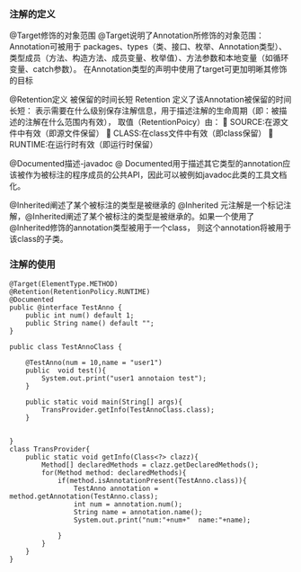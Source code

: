 ### 注解的定义
@Target修饰的对象范围 
@Target说明了Annotation所修饰的对象范围： 
Annotation可被用于 packages、types（类、接口、枚举、Annotation类型）、类型成员（方法、构造方法、成员变量、枚举值）、方法参数和本地变量（如循环变量、catch参数）。
在Annotation类型的声明中使用了target可更加明晰其修饰的目标

@Retention定义 被保留的时间长短 Retention 定义了该Annotation被保留的时间长短：
表示需要在什么级别保存注解信息，用于描述注解的生命周期（即：被描述的注解在什么范围内有效），
取值（RetentionPoicy）由： 
 SOURCE:在源文件中有效（即源文件保留） 
 CLASS:在class文件中有效（即class保留） 
 RUNTIME:在运行时有效（即运行时保留） 

@Documented描述-javadoc
@ Documented用于描述其它类型的annotation应该被作为被标注的程序成员的公共API，因此可以被例如javadoc此类的工具文档化。

@Inherited阐述了某个被标注的类型是被继承的 
@Inherited 元注解是一个标记注解，@Inherited阐述了某个被标注的类型是被继承的。如果一个使用了@Inherited修饰的annotation类型被用于一个class，
则这个annotation将被用于该class的子类。

### 注解的使用
```text
@Target(ElementType.METHOD)
@Retention(RetentionPolicy.RUNTIME)
@Documented
public @interface TestAnno {
    public int num() default 1;
    public String name() default "";
}

public class TestAnnoClass {

    @TestAnno(num = 10,name = "user1")
    public  void test(){
        System.out.print("user1 annotaion test");
    }

    public static void main(String[] args){
        TransProvider.getInfo(TestAnnoClass.class);
    }


}
class TransProvider{
    public static void getInfo(Class<?> clazz){
        Method[] declaredMethods = clazz.getDeclaredMethods();
        for(Method method: declaredMethods){
            if(method.isAnnotationPresent(TestAnno.class)){
                TestAnno annotation = method.getAnnotation(TestAnno.class);
                int num = annotation.num();
                String name = annotation.name();
                System.out.print("num:"+num+"  name:"+name);

            }
        }
    }
}
```